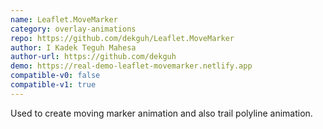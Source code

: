 ```yaml
---
name: Leaflet.MoveMarker
category: overlay-animations
repo: https://github.com/dekguh/Leaflet.MoveMarker
author: I Kadek Teguh Mahesa
author-url: https://github.com/dekguh
demo: https://real-demo-leaflet-movemarker.netlify.app
compatible-v0: false
compatible-v1: true
---
```


Used to create moving marker animation and also trail polyline animation.
